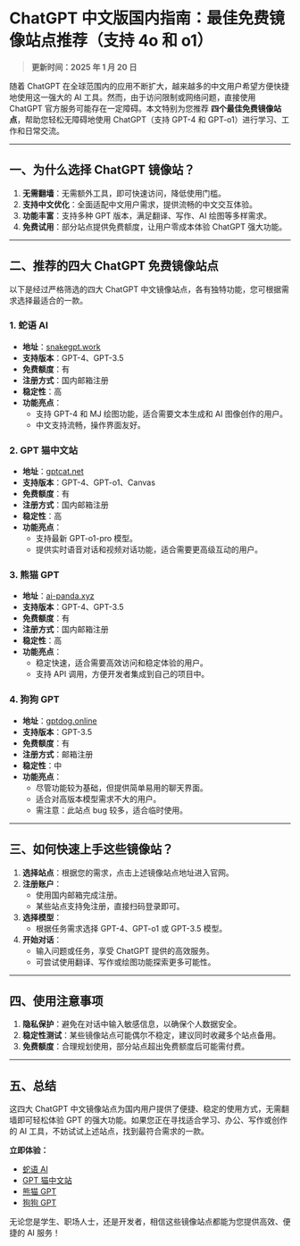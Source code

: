 # ChatGPT 中文版国内指南：最佳免费镜像站点推荐（支持 4o 和 o1）

> **更新时间：2025 年 1 月 20 日**

随着 ChatGPT 在全球范围内的应用不断扩大，越来越多的中文用户希望方便快捷地使用这一强大的 AI 工具。然而，由于访问限制或网络问题，直接使用 ChatGPT 官方服务可能存在一定障碍。本文特别为您推荐 **四个最佳免费镜像站点**，帮助您轻松无障碍地使用 ChatGPT（支持 GPT-4 和 GPT-o1）进行学习、工作和日常交流。

---

## 一、为什么选择 ChatGPT 镜像站？

1. **无需翻墙**：无需额外工具，即可快速访问，降低使用门槛。
2. **支持中文优化**：全面适配中文用户需求，提供流畅的中文交互体验。
3. **功能丰富**：支持多种 GPT 版本，满足翻译、写作、AI 绘图等多样需求。
4. **免费试用**：部分站点提供免费额度，让用户零成本体验 ChatGPT 强大功能。

---

## 二、推荐的四大 ChatGPT 免费镜像站点

以下是经过严格筛选的四大 ChatGPT 中文镜像站点，各有独特功能，您可根据需求选择最适合的一款。

### 1. 蛇语 AI
- **地址**：[snakegpt.work](https://snakegpt.work)
- **支持版本**：GPT-4、GPT-3.5
- **免费额度**：有
- **注册方式**：国内邮箱注册
- **稳定性**：高
- **功能亮点**：
  - 支持 GPT-4 和 MJ 绘图功能，适合需要文本生成和 AI 图像创作的用户。
  - 中文支持流畅，操作界面友好。

### 2. GPT 猫中文站
- **地址**：[gptcat.net](https://gptcat.net)
- **支持版本**：GPT-4、GPT-o1、Canvas
- **免费额度**：有
- **注册方式**：国内邮箱注册
- **稳定性**：高
- **功能亮点**：
  - 支持最新 GPT-o1-pro 模型。
  - 提供实时语音对话和视频对话功能，适合需要更高级互动的用户。

### 3. 熊猫 GPT
- **地址**：[ai-panda.xyz](https://ai-panda.xyz/login?invite_code=34137c47)
- **支持版本**：GPT-4、GPT-3.5
- **免费额度**：有
- **注册方式**：国内邮箱注册
- **稳定性**：高
- **功能亮点**：
  - 稳定快速，适合需要高效访问和稳定体验的用户。
  - 支持 API 调用，方便开发者集成到自己的项目中。

### 4. 狗狗 GPT
- **地址**：[gptdog.online](https://gptdog.online)
- **支持版本**：GPT-3.5
- **免费额度**：有
- **注册方式**：邮箱注册
- **稳定性**：中
- **功能亮点**：
  - 尽管功能较为基础，但提供简单易用的聊天界面。
  - 适合对高版本模型需求不大的用户。
  - 需注意：此站点 bug 较多，适合临时使用。

---

## 三、如何快速上手这些镜像站？

1. **选择站点**：根据您的需求，点击上述镜像站点地址进入官网。
2. **注册账户**：
   - 使用国内邮箱完成注册。
   - 某些站点支持免注册，直接扫码登录即可。
3. **选择模型**：
   - 根据任务需求选择 GPT-4、GPT-o1 或 GPT-3.5 模型。
4. **开始对话**：
   - 输入问题或任务，享受 ChatGPT 提供的高效服务。
   - 可尝试使用翻译、写作或绘图功能探索更多可能性。

---

## 四、使用注意事项

1. **隐私保护**：避免在对话中输入敏感信息，以确保个人数据安全。
2. **稳定性测试**：某些镜像站点可能偶尔不稳定，建议同时收藏多个站点备用。
3. **免费额度**：合理规划使用，部分站点超出免费额度后可能需付费。

---

## 五、总结

这四大 ChatGPT 中文镜像站点为国内用户提供了便捷、稳定的使用方式，无需翻墙即可轻松体验 GPT 的强大功能。如果您正在寻找适合学习、办公、写作或创作的 AI 工具，不妨试试上述站点，找到最符合需求的一款。

**立即体验：**
- [蛇语 AI](https://snakegpt.work)
- [GPT 猫中文站](https://gptcat.net)
- [熊猫 GPT](https://ai-panda.xyz/login?invite_code=34137c47)
- [狗狗 GPT](https://gptdog.online)

无论您是学生、职场人士，还是开发者，相信这些镜像站点都能为您提供高效、便捷的 AI 服务！

